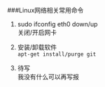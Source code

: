 ###Linux网络相关常用命令


1. sudo ifconfig eth0 down/up  
关闭/开启网卡

2. 安装/卸载软件  
```apt-get install/purge git```

3. 待写  
我没有什么可以再写报
